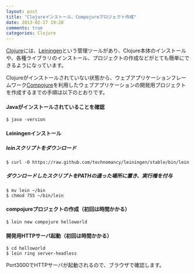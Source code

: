 ```yaml
---
layout: post
title: "Clojureインストール、Compojureプロジェクト作成"
date: 2013-02-27 19:28
comments: true
categories: Clojure
---
```

[Clojure](http://clojure.org/)には、[Leiningen](http://leiningen.org/)という管理ツールがあり、Clojure本体のインストールや、各種ライブラリのインストール、プロジェクトの作成などがとても簡単にできるようになっています。

Clojureがインストールされていない状態から、ウェブアプリケーションフレームワーク[Compojure](https://github.com/weavejester/compojure)を利用したウェブアプリケーションの開発用プロジェクトを作成するまでの手順は以下のとおりです。

#### Javaがインストールされていることを確認
```
$ java -version
```

#### Leiningenインストール
##### leinスクリプトをダウンロード
```
$ curl -O https://raw.github.com/technomancy/leiningen/stable/bin/lein
```

##### ダウンロードしたスクリプトをPATHの通った場所に置き、実行権を付与
```
$ mv lein ~/bin
$ chmod 755 ~/bin/lein 
```

#### compojureプロジェクトの作成（初回は時間かかる）
```
$ lein new compojure helloworld 
```

####  開発用HTTPサーバ起動（初回は時間かかる）
```
$ cd helloworld
$ lein ring server-headless 
```

Port3000でHTTPサーバが起動されるので、ブラウザで確認します。
